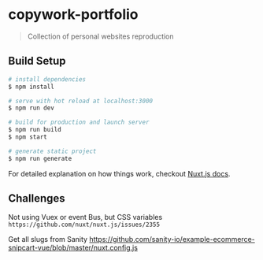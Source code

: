 # copywork-portfolio

> Collection of personal websites reproduction

## Build Setup

```bash
# install dependencies
$ npm install

# serve with hot reload at localhost:3000
$ npm run dev

# build for production and launch server
$ npm run build
$ npm start

# generate static project
$ npm run generate
```

For detailed explanation on how things work, checkout [Nuxt.js docs](https://nuxtjs.org).

## Challenges

Not using Vuex or event Bus, but CSS variables
`https://github.com/nuxt/nuxt.js/issues/2355`

Get all slugs from Sanity
https://github.com/sanity-io/example-ecommerce-snipcart-vue/blob/master/nuxt.config.js
